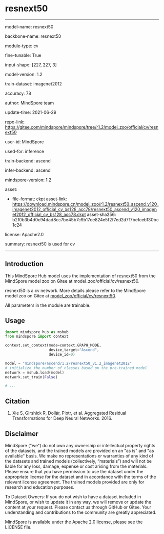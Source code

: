 # resnext50

---

model-name: resnext50

backbone-name: resnext50

module-type: cv

fine-tunable: True

input-shape: [227, 227, 3]

model-version: 1.2

train-dataset: imagenet2012

accuracy: 78

author: MindSpore team

update-time: 2021-06-29

repo-link: <https://gitee.com/mindspore/mindspore/tree/r1.2/model_zoo/official/cv/resnext50>

user-id: MindSpore

used-for: inference

train-backend: ascend

infer-backend: ascend

mindspore-version: 1.2

asset:

-
    file-format: ckpt
    asset-link: <https://download.mindspore.cn/model_zoo/r1.2/resnext50_ascend_v120_imagenet2012_official_cv_bs128_acc78/resnext50_ascend_v120_imagenet2012_official_cv_bs128_acc78.ckpt>
    asset-sha256: b2f0b3b4d0c94dad8cc7be45b7c9b17ce824e5f2f7ed2d7f7befceb130bc1c24

license: Apache2.0

summary: resnext50 is used for cv

---

## Introduction

This MindSpore Hub model uses the implementation of resnext50 from the MindSpore model zoo on Gitee at model_zoo/official/cv/resnext50.

resnext50 is a cv network. More details please refer to the MindSpore model zoo on Gitee at [model_zoo/official/cv/resnext50](https://gitee.com/mindspore/mindspore/blob/r1.2/model_zoo/official/cv/resnext50/README.md).

All parameters in the module are trainable.

## Usage

```python
import mindspore_hub as mshub
from mindspore import context

context.set_context(mode=context.GRAPH_MODE,
                    device_target="Ascend",
                    device_id=0)

model = "mindspore/ascend/1.2/resnext50_v1.2_imagenet2012"
# initialize the number of classes based on the pre-trained model
network = mshub.load(model)
network.set_train(False)

# ...
```

## Citation

1. Xie S, Girshick R, Dollár, Piotr, et al. Aggregated Residual Transformations for Deep Neural Networks. 2016.

## Disclaimer

MindSpore ("we") do not own any ownership or intellectual property rights of the datasets, and the trained models are provided on an "as is" and "as available" basis. We make no representations or warranties of any kind of the datasets and trained models (collectively, “materials”) and will not be liable for any loss, damage, expense or cost arising from the materials. Please ensure that you have permission to use the dataset under the appropriate license for the dataset and in accordance with the terms of the relevant license agreement. The trained models provided are only for research and education purposes.

To Dataset Owners: If you do not wish to have a dataset included in MindSpore, or wish to update it in any way, we will remove or update the content at your request. Please contact us through GitHub or Gitee. Your understanding and contributions to the community are greatly appreciated.

MindSpore is available under the Apache 2.0 license, please see the LICENSE file.